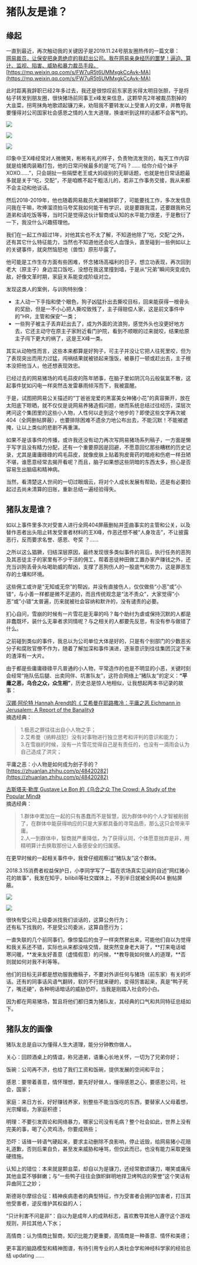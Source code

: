 # 猪队友是谁？

## 缘起

一直到最近，再次触动我的关键因子是2019.11.24号朋友圈热传的一篇文章：  
[网易裁员，让保安把身患绝症的我赶出公司。我在网易亲身经历的噩梦！逼迫、算计、监视、陷害、威胁和暴力裁员手段。](https://mp.weixin.qq.com/s/FW7uR5t6UMMxgkCcAvk-MA)[https://mp.weixin.qq.com/s/FW7uR5t6UMMxgkCcAvk-MA](https://mp.weixin.qq.com/s/FW7uR5t6UMMxgkCcAvk-MA)

此时距离我辞职已经2年多过去，我还是很惊叹前东家恶劣得太明目张胆，于是将帖子转发到朋友圈，很快猪场前同事王x峰发来信息，这颗早先2年被裁员割掉的大韭菜，拐弯抹角地歌颂起镰刀来，劝阻我不要转发以上受害人的文章，并教导我要懂得对公司国家社会感恩之情的人生大道理，换谁听到这样的话都不会客气的。

![](../../../.gitbook/assets/wsf1.png)

![](../../../.gitbook/assets/wsf2.png)

![](../../../.gitbook/assets/wsf3.png)

印象中王X峰经常对人微微笑，彬彬有礼的样子，负责物流发货的，每天工作内容就是给猪肉装箱打包，他的日常问候最多的是“吃了吗？…… 给你介绍个妹子XOXO……”，只会胡扯一些隔壁老王或大妈级别的无聊话题，也就是他日常话题最多就是关于“吃，交配”，不是咱瞧不起干粗活儿的，若非工作事务交接，我从来都不会主动和他谈话。

然后2018-2019年，他也随着网易裁员大潮被辞职了，可能要找工作，多次发信息问我在干嘛，吹捧溜须拍马夸奖我如何能干有学识，说是要跟我混，还要跟我称兄道弟和请吃饭等等，当时只是觉得这伙计智商或认知的水平能力很差，于是敷衍了一下，我没什么兴趣搭理他。

我们在一起工作超过1年，对他其实也不太了解，不知道他除了“吃，交配”之外，还有其它什么特征能力，当然也不知道他还会吃人血馒头，直至碰到一些例如以上的关键事件，就突然恼怒地（兽性）原形毕露了。

他可能是工作生存方面有些困难，怀念猪场高福利的日子，想立功表现，再次回到老大（原主子）身边混口饭吃，没想在我这里撞到墙，于是从“兄弟”瞬间突变成仇敌，好像文革时期，家庭关系能变成阶级对立。

发现这类人的案例，与训狗特别像：

* 主人动一下手指和使个眼色，狗子凶猛扑出去撕咬目标，回来能获得一根骨头的奖励，但是一不小心把人撕咬致残了，主子得赔偿人家，这是前文事件中的”HR，主管和保安“一类；
* 一些狗子被主子丢弃赶出去了，成为外面的流浪狗，感觉外头也没更好地方去，它还主动守在原主子家附近看门护院，看到不顺眼的过来就咬，结果给原主子闯下更大的祸了，这是王X峰一类。

其实从动物性而言，这些本来都算是好狗子，可主子并没让它把人往死里咬，但为了表现突出而用力过猛，闯祸结果就被锁起来饿饭，被暴打一顿或赶出去，主子根本没把他当人，他还想表现效忠。

已经过去的网易猪场的鸡毛蒜皮的陈年陋事，在脑子里如阴沉乌云般氤氲不散，这起事件犹如闪电一样突然击发雷暴雨倾泻而下，我被震醒。

于是，试图把网易公关描述的“丁爸爸宠爱的黑富美女神猪小花”的真容撕开，放在太阳底下晾晒，就不仅仅是说网易养猪造假问题，继而系统总结过往经历，深层次拷问这个集团里的这些小人物，人性何以走到这个地步的？即使这些文字再次被404（全网删帖屏蔽），也要排除困难不遗余力地公布出去，不能沉默！不能被遮掩，让以上类似的悲剧不再重演。

如果不是该事件的传播，或许我还没有动力再次写网易猪场系列稿子，一方面是懒于写字且没有精力分配，还有一个重要原因是回避，不愿意回忆那些糟糕的历史记录，尤其是庸庸碌碌的鸡毛蒜皮，就像皮肤上贴着狗皮膏药的暗疮和伤疤一样丑陋不堪，谁愿意经常去揭开看呢？而且，脑子如果想这些阴暗的东西太多，担心是否容易生出脑癌和精神病。

当然，看清楚这人世间的一切过眼烟云，将对个人成长发展有帮助，还是有必要捡起过去尚未清算的旧账，重新总结一遍经验得失。

## 猪队友是谁？

如以上事件里多次对受害人进行全网404屏蔽删帖并歪曲事实的主管和公关，以及替作恶者出头阻止转发受害者材料的王X峰，作恶还想不被“人身攻击”，不让披露恶行，反而要求名誉、感恩、夸奖 ？……

之所以这么猖獗，归结深层原因，最终发现很多类似事件的背后，执行任务的恶狗及其恶徒主子的家里有不少干活的佣工，帮着恶徒种田做工置办家产赚钱之外，还充当训狗丢骨头吆喝助威的帮凶，支撑了恶狗伤人的一股底气和势力，这是罪恶生存的土壤和环境。

这些佣工或许是“无知或无奈”的帮凶，并没有直接伤人，仅仅做些“小恶”或”小错“，与小善一样都是微不足道的，而且传统观念是“法不责众”，大家觉得”小恶“或”小错“太普遍，历来就被社会容纳和默许的，没有谴责的必要。

扪心自问，雪崩的时候有一片雪花是无辜的吗？每个助纣为虐或保持沉默的人都是非蠢既坏，装什么无辜者求同情呢？与之相关的人都要先反思，有没有参与做错了什么。

之前碰到类似的事件，我总以为公司单位大体是好的，只是有个别部门的少数恶劣分子和腐败官僚不作为，随着了解加深和事件演进，逐渐意识到往往集团沉淀下来的渣滓有一大片。

由于都是些庸庸碌碌平凡普通的小人物，平常造作的也是不明显的小恶，关键时刻会经常“拖队伍后腿、出卖同伴、坑害队友”，这符合网络上“猪队友”的定义：**“平庸之恶，乌合之众，众生相”**，历史总是惊人地相似，让我想起两本书记录的故事：

[汉娜·阿伦特 Hannah Arendt的《 艾希曼在耶路撒冷：平庸之恶 Eichmann in Jerusalem: A Report of the Banality》](https://book.douban.com/subject/26834183/)  
摘选经典：

> 1.极恶之罪往往出自小人物之手；  
> 2.艾希曼（纳粹战犯）没有对事物进行独立思考和评判的意识和能力；  
> 3.在雪崩的时候，没有一片雪花觉得自己是有责任的，也没有一滴雨会认为自己造成了洪灾；

平庸之恶：小人物是如何成为刽子手的？[https://zhuanlan.zhihu.com/p/48420282](https://zhuanlan.zhihu.com/p/48420282)

[古斯塔夫·勒庞 Gustave Le Bon 的《乌合之众 The Crowd: A Study of the Popular Mind》 ](https://book.douban.com/subject/1012611/)  
摘选经典：

> 1.群体中累加在一起的只有愚蠢而不是智慧，因为群体中的个人才智被削弱了，在群体中能获得响应的只是大家都具备的寻常品质，那么这只会带来平庸。  
> 2.人一到群体中，智商就严重降低，为了获得认同，个体愿意抛弃是非，用精明算计去换取那份让人备感安全的归属感。

在更早时候的一起相关事件中，我曾仔细观察过“猪队友”这个群体。

2018.3.15消费者权益保护日，小李同学写了一篇在农场真实见闻的自述“网红猪小花的故事”，我发在知乎，bilibili等社交媒体上，不到半日就被全网404 删帖屏蔽。

![](../../../.gitbook/assets/xhd1.png)

![](../../../.gitbook/assets/xhd2.png)

很快有受公司上级委派找我们谈话的，这算公务行为；  
还有私下找我的，不是受公司委派，这算自愿行为；

一直失联的几个前同事们，像惊蛰后的虫子一样突然冒出来，可能他们自以为觉得和我关系还不错，实际也从来都没啥交情，就突然变身老大哥了，**打来电话嘘寒问暖，**发来友好善意（虚情假意）的问候，**教导我如何做人的道理，**否则就如何对我不利等等。

他们的目标无非都是想劝服我撤稿子，不要对外讲任何与猪场（前东家）有关的坏话。还有的同事话风语气翻转，软的不行就来硬的，变得厉害起来，真是“鸭子死了，嘴还硬”，各种明话暗话的威胁恐吓，当我是刚踏入社会的小白。

因为都在网易猪场，暂且将他们都归类为猪队友，其经典的口气和共同特征总结如下。

## 猪队友的画像

猪队友总是自以为懂得人生大道理，能分分钟教你做人。

关心：回顾酒桌上的情谊，称兄道弟，语重心长地关怀，一切为了兄弟你好；

饭碗：公司再不济，也给了我们工资和饭碗，提供发展的空间和平台；

感恩：要带着善意，情怀理想，要先好好做人，懂得感恩之心，要感恩公司，社会，国家；

家庭：来日方长，好好赚钱养家，别整些不能当饭吃的东西，要替家人父母着想，光宗耀祖，为家庭积德；

明理：不要引发舆论和网络暴力，哪家公司没有毛病？整个社会如此，世界上没有完美的事，喝了心灵鸡汤，你要成熟些；

恐吓：话锋一转语气硬起来，要求主动删除不良影响，停止诋毁，给网易猪小花赔礼道歉，否则后果自负，甚至发来威胁和唾骂，但仅此而已，也没有能力采取更强硬措施。

认知上的错位：本来就是颗韭菜，却自以为是镰刀，还经常歌颂镰刀，嘲笑或痛斥其他韭菜不够鲜嫩；与“一些鸭子往往会旗帜鲜明地捍卫烤鸭店的荣誉”这个笑话有异曲同工之妙；

斯德哥尔摩综合征：精神疾病患者的典型特征，作为受害者会拥护加害者，打压其他受害者，逆反维护其权益的人；

“只计利害不问是非“：自以为是成年人的成熟标志，喜欢教导其他人遵守这个游戏规则，并拉其他人下水；

高情商：认为情商比智商，知识比能力更重要，高情商是一种善意、情怀和美德；

更丰富的脑路模型和精神图谱，有待引用专业的人类社会学和神经科学家的经验总结 updating ……

